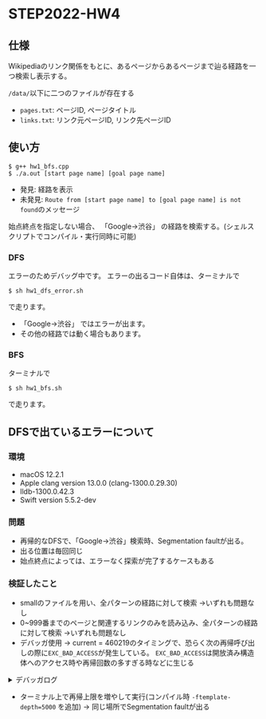 # STEP2022-HW4

## 仕様

Wikipediaのリンク関係をもとに、あるページからあるページまで辿る経路を一つ検索し表示する。

`/data/`以下に二つのファイルが存在する
- `pages.txt`: ページID, ページタイトル
- `links.txt`: リンク元ページID, リンク先ページID



## 使い方
```
$ g++ hw1_bfs.cpp
$ ./a.out [start page name] [goal page name]
```

  - 発見: 経路を表示
  - 未発見: `Route from [start page name] to [goal page name] is not found`のメッセージ

始点終点を指定しない場合、 「Google→渋谷」 の経路を検索する。(シェルスクリプトでコンパイル・実行同時に可能)


### DFS

エラーのためデバッグ中です。 
エラーの出るコード自体は、ターミナルで
```
$ sh hw1_dfs_error.sh
```
で走ります。

- 「Google→渋谷」 ではエラーが出ます。
- その他の経路では動く場合もあります。



### BFS

ターミナルで
```
$ sh hw1_bfs.sh
```
で走ります。


## DFSで出ているエラーについて
### 環境
  - macOS 12.2.1
  - Apple clang version 13.0.0 (clang-1300.0.29.30)
  - lldb-1300.0.42.3
  - Swift version 5.5.2-dev

### 問題
- 再帰的なDFSで、「Google→渋谷」検索時、Segmentation faultが出る。
- 出る位置は毎回同じ
- 始点終点によっては、エラーなく探索が完了するケースもある

### 検証したこと

- smallのファイルを用い、全パターンの経路に対して検索
	→いずれも問題なし
- 0~999番までのページと関連するリンクのみを読み込み、全パターンの経路に対して検索
	→いずれも問題なし
- デバッガ使用
	→ current = 460219のタイミングで、恐らく次の再帰呼び出しの際に`EXC_BAD_ACCESS`が発生している。
	  `EXC_BAD_ACCESS`は開放済み構造体へのアクセス時や再帰回数の多すぎる時などに生じる

<details><summary>デバッガログ</summary>
  
```
(lldb) next
Process 23016 stopped
* thread #1, queue = 'com.apple.main-thread', stop reason = EXC_BAD_ACCESS (code=2, address=0x7ff7bf6fffe8)
    frame #0: 0x00007ff81ebd0a1b libsystem_c.dylib`fwrite + 35
libsystem_c.dylib`fwrite:
->  0x7ff81ebd0a1b <+35>: movq   %rsi, -0x48(%rbp)
    0x7ff81ebd0a1f <+39>: movq   %rdx, -0x50(%rbp)
    0x7ff81ebd0a23 <+43>: leaq   -0x60(%rbp), %rax
    0x7ff81ebd0a27 <+47>: movq   %rax, -0x38(%rbp)
Target 0: (hw1) stopped.
(lldb) list
   82  		 	for(int i=0; i<next_num; i++){
   83  		 		if(!found_route.empty()){break;}
   84  		 		switch(visited[links[current][i]]){
   85  		 			case 0:
   86  		 				// have not visited yet
   87  			 			cout << "next : " <<  to_string(links[current][i]) << " (not visited)" << endl;
   88  			 			visited[links[current][i]] = 1;
```
</details>
  

- ターミナル上で再帰上限を増やして実行(コンパイル時 `-ftemplate-depth=5000` を追加)
	→ 同じ場所でSegmentation faultが出る
